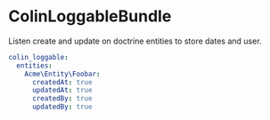 # ColinLoggableBundle

Listen create and update on doctrine entities to store dates and user.

```yml
colin_loggable:
  entities:
    Acme\Entity\Foobar:
      createdAt: true
      updatedAt: true
      createdBy: true
      updatedBy: true
```
